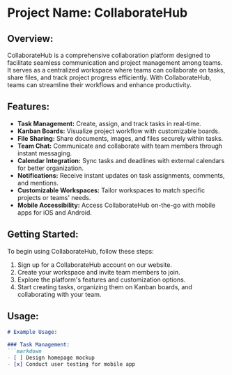 # Project Name: CollaborateHub

## Overview:
CollaborateHub is a comprehensive collaboration platform designed to facilitate seamless communication and project management among teams. It serves as a centralized workspace where teams can collaborate on tasks, share files, and track project progress efficiently. With CollaborateHub, teams can streamline their workflows and enhance productivity.

## Features:
- **Task Management:** Create, assign, and track tasks in real-time.
- **Kanban Boards:** Visualize project workflow with customizable boards.
- **File Sharing:** Share documents, images, and files securely within tasks.
- **Team Chat:** Communicate and collaborate with team members through instant messaging.
- **Calendar Integration:** Sync tasks and deadlines with external calendars for better organization.
- **Notifications:** Receive instant updates on task assignments, comments, and mentions.
- **Customizable Workspaces:** Tailor workspaces to match specific projects or teams' needs.
- **Mobile Accessibility:** Access CollaborateHub on-the-go with mobile apps for iOS and Android.

## Getting Started:
To begin using CollaborateHub, follow these steps:
1. Sign up for a CollaborateHub account on our website.
2. Create your workspace and invite team members to join.
3. Explore the platform's features and customization options.
4. Start creating tasks, organizing them on Kanban boards, and collaborating with your team.

## Usage:
```markdown
# Example Usage:

### Task Management:
```markdown
- [ ] Design homepage mockup
- [x] Conduct user testing for mobile app
